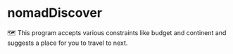 # nomadDiscover
🗺️ This program accepts various constraints like budget and continent and suggests a place for you to travel to next. 
